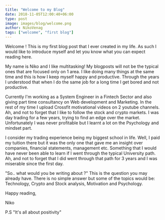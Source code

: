 ```yaml
---
title: "Welcome to my Blog"
date: 2018-11-05T12:00:40+06:00
type: post
image: images/blog/welcome.png
author: NikoVenag
tags: ["welcome", "first blog"]
---
```


Welcome ! This is my first blog post that I ever created in my life. As such I would like to introduce myself and let you know what you can expect reading here. 

My name is Niko and I like multitasking! My blogposts will not be the typical ones that are focused only on 1 area. I like doing many things at the same time and this is how I keep myself happy and productive. Through the years I understood that when I do the same job for a long time I get bored and not productive. 

Currently I'm working as a System Engineer in a Fintech Sector and also giving part time consultancy on Web development and Marketing. In the rest of my time I upload Crossfit motivational videos on 2 youtube channels. Ah, and not to forget that I like to follow the stock and crypto markets. I was day trading for a few years, trying to find an edge over the market. Unfortunately I was never profitable but I learnt a lot on the Psychology and mindset part.

I consider my trading experience being my biggest school in life. Well, I paid my tuition there but it was the only one that gave me an insight over companies, financial statements, management etc. Something that I would have never been able to learn if I went through the typical University path. Ah, and not to forget that I did went through that path for 3 years and I was miserable since the first day. 

"So.. what would you be writing about ?" This is the question you may already have. There is no simple answer but some of the topics would be: Technology, Crypto and Stock analysis, Motivation and Psychology.

Happy reading,

Niko

P.S "It's all about positivity"